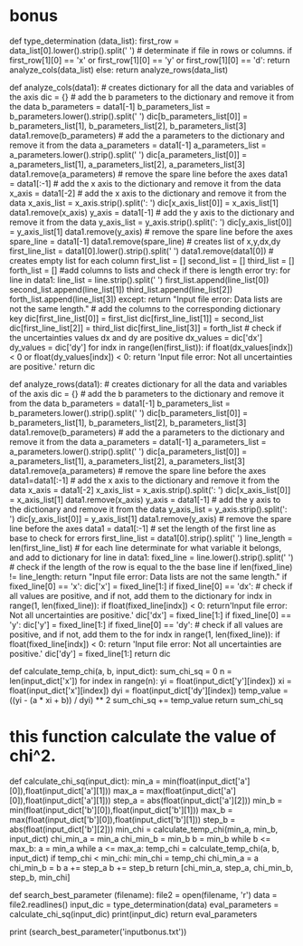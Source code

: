# bonus
def type_determination (data_list):
    first_row = data_list[0].lower().strip().split(' ')
        # determinate if file in rows or columns.
    if first_row[1][0] == 'x' or first_row[1][0] == 'y' or first_row[1][0] == 'd':
       return analyze_cols(data_list)
    else:
        return analyze_rows(data_list)

def analyze_cols(data1):
    # creates dictionary for all the data and variables of the axis
    dic = {}
    # add the b parameters to the dictionary and remove it from the data
    b_parameters = data1[-1]
    b_parameters_list = b_parameters.lower().strip().split(' ')
    dic[b_parameters_list[0]] = b_parameters_list[1], b_parameters_list[2], b_parameters_list[3]
    data1.remove(b_parameters)
    # add the a parameters to the dictionary and remove it from the data
    a_parameters = data1[-1]
    a_parameters_list = a_parameters.lower().strip().split(' ')
    dic[a_parameters_list[0]] = a_parameters_list[1], a_parameters_list[2], a_parameters_list[3]
    data1.remove(a_parameters)
    # remove the spare line before the axes
    data1 = data1[:-1]
    # add the x axis to the dictionary and remove it from the data
    x_axis = data1[-2]
    # add the x axis to the dictionary and remove it from the data
    x_axis_list = x_axis.strip().split(': ')
    dic[x_axis_list[0]] = x_axis_list[1]
    data1.remove(x_axis)
    y_axis = data1[-1]
    # add the y axis to the dictionary and remove it from the data
    y_axis_list = y_axis.strip().split(': ')
    dic[y_axis_list[0]] = y_axis_list[1]
    data1.remove(y_axis)
    # remove the spare line before the axes
    spare_line = data1[-1]
    data1.remove(spare_line)
    # creates list of x,y,dx,dy
    first_line_list = data1[0].lower().strip().split(' ')
    data1.remove(data1[0])
    # creates empty list for each column
    first_list = []
    second_list = []
    third_list = []
    forth_list = []
    #add columns to lists and check if there is length error
    try:
        for line in data1:
            line_list = line.strip().split(' ')
            first_list.append(line_list[0])
            second_list.append(line_list[1])
            third_list.append(line_list[2])
            forth_list.append(line_list[3])
    except:
        return "Input file error: Data lists are not the same length."
    # add the columns to the corresponding dictionary key
    dic[first_line_list[0]] = first_list
    dic[first_line_list[1]] = second_list
    dic[first_line_list[2]] = third_list
    dic[first_line_list[3]] = forth_list
    # check if the uncertainties values dx and dy are positive
    dx_values = dic['dx']
    dy_values = dic['dy']
    for indx in range(len(first_list)):
        if float(dx_values[indx]) < 0 or float(dy_values[indx]) < 0:
            return 'Input file error: Not all uncertainties are positive.'
    return dic

def analyze_rows(data1):
    # creates dictionary for all the data and variables of the axis
    dic = {}
    # add the b parameters to the dictionary and remove it from the data
    b_parameters = data1[-1]
    b_parameters_list = b_parameters.lower().strip().split(' ')
    dic[b_parameters_list[0]] = b_parameters_list[1], b_parameters_list[2], b_parameters_list[3]
    data1.remove(b_parameters)
    # add the a parameters to the dictionary and remove it from the data
    a_parameters = data1[-1]
    a_parameters_list = a_parameters.lower().strip().split(' ')
    dic[a_parameters_list[0]] = a_parameters_list[1], a_parameters_list[2], a_parameters_list[3]
    data1.remove(a_parameters)
    # remove the spare line before the axes
    data1=data1[:-1]
    # add the x axis to the dictionary and remove it from the data
    x_axis = data1[-2]
    x_axis_list = x_axis.strip().split(': ')
    dic[x_axis_list[0]] = x_axis_list[1]
    data1.remove(x_axis)
    y_axis = data1[-1]
    # add the y axis to the dictionary and remove it from the data
    y_axis_list = y_axis.strip().split(': ')
    dic[y_axis_list[0]] = y_axis_list[1]
    data1.remove(y_axis)
    # remove the spare line before the axes
    data1 = data1[:-1]
    # set the length of the first line as base to check for errors
    first_line_list = data1[0].strip().split(' ')
    line_length = len(first_line_list)
    # for each line determinate for what variable it belongs, and add to dictionary
    for line in data1:
        fixed_line = line.lower().strip().split(' ')
        # check if the length of the row is equal to the the base line
        if len(fixed_line) != line_length:
            return "Input file error: Data lists are not the same length."
        if fixed_line[0] == 'x':
            dic['x'] = fixed_line[1:]
        if fixed_line[0] == 'dx':
            # check if all values are positive, and if not, add them to the dictionary
            for indx in range(1, len(fixed_line)):
                if float(fixed_line[indx]) < 0:
                    return'Input file error: Not all uncertainties are positive.'
            dic['dx'] = fixed_line[1:]
        if fixed_line[0] == 'y':
            dic['y'] = fixed_line[1:]
        if fixed_line[0] == 'dy':
            # check if all values are positive, and if not, add them to the
            for indx in range(1, len(fixed_line)):
                if float(fixed_line[indx]) < 0:
                    return 'Input file error: Not all uncertainties are positive.'
            dic['dy'] = fixed_line[1:]
    return dic

def calculate_temp_chi(a, b, input_dict):
    sum_chi_sq = 0
    n = len(input_dict['x'])
    for index in range(n):
        yi = float(input_dict['y'][index])
        xi = float(input_dict['x'][index])
        dyi = float(input_dict['dy'][index])
        temp_value = ((yi - (a * xi + b)) / dyi) ** 2
        sum_chi_sq += temp_value
    return sum_chi_sq

# this function calculate the value of chi^2.
def calculate_chi_sq(input_dict):
    min_a = min(float(input_dict['a'][0]),float(input_dict['a'][1]))
    max_a = max(float(input_dict['a'][0]),float(input_dict['a'][1]))
    step_a = abs(float(input_dict['a'][2]))
    min_b = min(float(input_dict['b'][0]),float(input_dict['b'][1]))
    max_b = max(float(input_dict['b'][0]),float(input_dict['b'][1]))
    step_b = abs(float(input_dict['b'][2]))
    min_chi = calculate_temp_chi(min_a, min_b, input_dict)
    chi_min_a = min_a
    chi_min_b = min_b
    b = min_b
    while b <= max_b:
        a = min_a
        while a <= max_a:
            temp_chi = calculate_temp_chi(a, b, input_dict)
            if temp_chi < min_chi:
                min_chi = temp_chi
                chi_min_a = a
                chi_min_b = b
            a += step_a
        b += step_b
    return [chi_min_a, step_a, chi_min_b, step_b, min_chi]

def search_best_parameter (filename):
    file2 = open(filename, 'r')
    data = file2.readlines()
    input_dic = type_determination(data)
    eval_parameters = calculate_chi_sq(input_dic)
    print(input_dic)
    return eval_parameters

print (search_best_parameter('inputbonus.txt'))
